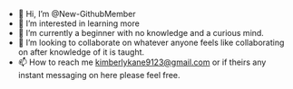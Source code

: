 - 👋 Hi, I’m @New-GithubMember
- 👀 I’m interested in learning more 
- 🌱 I’m currently a beginner with no knowledge and a curious mind.
- 💞️ I’m looking to collaborate on whatever anyone feels like collaborating on after knowledge of it is taught.
- 📫 How to reach me kimberlykane9123@gmail.com or if theirs any instant messaging on here please feel free.

<!---
New-GithubMember/New-GithubMember is a ✨ special ✨ repository because its `README.md` (this file) appears on your GitHub profile.
You can click the Preview link to take a look at your changes.
--->
